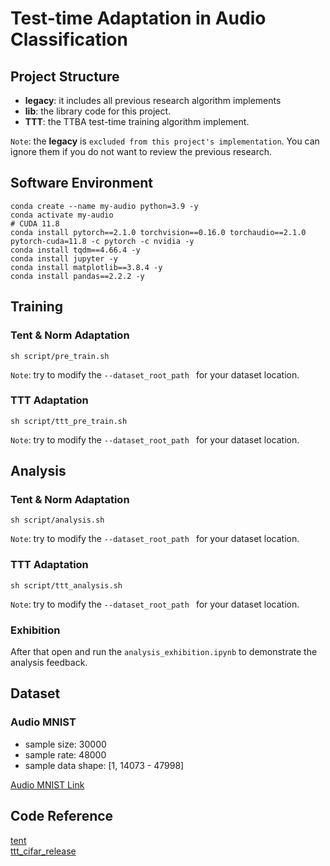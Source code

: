 # Test-time Adaptation in Audio Classification

## Project Structure
+ **legacy**: it includes all previous research algorithm implements
+ **lib**: the library code for this project.
+ **TTT**: the TTBA test-time training algorithm implement.

`Note`: the **legacy** is `excluded from this project's implementation`. 
You can ignore them if you do not want to review the previous research.

## Software Environment
```shell
conda create --name my-audio python=3.9 -y 
conda activate my-audio
# CUDA 11.8
conda install pytorch==2.1.0 torchvision==0.16.0 torchaudio==2.1.0 pytorch-cuda=11.8 -c pytorch -c nvidia -y
conda install tqdm==4.66.4 -y
conda install jupyter -y
conda install matplotlib==3.8.4 -y
conda install pandas==2.2.2 -y 
```

## Training
### Tent & Norm Adaptation
```shell
sh script/pre_train.sh
```
`Note`: try to modify the `--dataset_root_path ` for your dataset location.

### TTT Adaptation
```shell
sh script/ttt_pre_train.sh
```
`Note`: try to modify the `--dataset_root_path ` for your dataset location.

## Analysis
### Tent & Norm Adaptation
```shell
sh script/analysis.sh
```
`Note`: try to modify the `--dataset_root_path ` for your dataset location.


### TTT Adaptation
```shell
sh script/ttt_analysis.sh
```
`Note`: try to modify the `--dataset_root_path ` for your dataset location.

### Exhibition
After that open and run the `analysis_exhibition.ipynb` to demonstrate the analysis feedback. 

## Dataset
### Audio MNIST
+ sample size: 30000
+ sample rate: 48000
+ sample data shape: [1, 14073 - 47998]
  
[Audio MNIST Link](https://github.com/soerenab/AudioMNIST/tree/master)

## Code Reference
[tent](https://github.com/DequanWang/tent)<br/>
[ttt_cifar_release](https://github.com/yueatsprograms/ttt_cifar_release/tree/master)